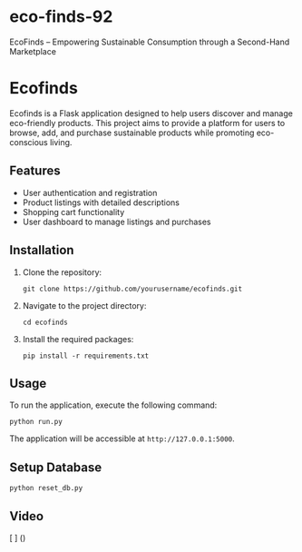# eco-finds-92
EcoFinds – Empowering Sustainable Consumption through a  Second-Hand Marketplace
# Ecofinds

Ecofinds is a Flask application designed to help users discover and manage eco-friendly products. This project aims to provide a platform for users to browse, add, and purchase sustainable products while promoting eco-conscious living.

## Features

- User authentication and registration
- Product listings with detailed descriptions
- Shopping cart functionality
- User dashboard to manage listings and purchases

## Installation

1. Clone the repository:
   ```
   git clone https://github.com/yourusername/ecofinds.git
   ```
2. Navigate to the project directory:
   ```
   cd ecofinds
   ```
3. Install the required packages:
   ```
   pip install -r requirements.txt
   ```

## Usage

To run the application, execute the following command:
```
python run.py
```
The application will be accessible at `http://127.0.0.1:5000`.


## Setup Database
```
python reset_db.py
```

## Video
[  ] ()
